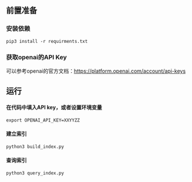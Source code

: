 ## 前置准备

### 安装依赖

```shell
pip3 install -r requirments.txt
```

### 获取openai的API Key

可以参考openai的官方文档：https://platform.openai.com/account/api-keys

## 运行

#### 在代码中填入API key，或者设置环境变量

```shell
export OPENAI_API_KEY=XXYYZZ
```

#### 建立索引

```shell
python3 build_index.py
```

#### 查询索引

```shell
python3 query_index.py
```